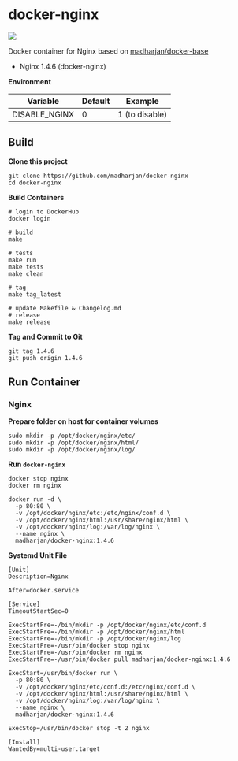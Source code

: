 # docker-nginx

[![](https://images.microbadger.com/badges/image/madharjan/docker-nginx.svg)](http://microbadger.com/images/madharjan/docker-nginx "Get your own image badge on microbadger.com")

Docker container for Nginx based on [madharjan/docker-base](https://github.com/madharjan/docker-base/)

* Nginx 1.4.6 (docker-nginx)

**Environment**

| Variable       | Default | Example        |
|----------------|---------|----------------|
| DISABLE_NGINX  | 0       | 1 (to disable) |

## Build

**Clone this project**
```
git clone https://github.com/madharjan/docker-nginx
cd docker-nginx
```

**Build Containers**
```
# login to DockerHub
docker login

# build
make

# tests
make run
make tests
make clean

# tag
make tag_latest

# update Makefile & Changelog.md
# release
make release
```

**Tag and Commit to Git**
```
git tag 1.4.6
git push origin 1.4.6
```

## Run Container

### Nginx

**Prepare folder on host for container volumes**
```
sudo mkdir -p /opt/docker/nginx/etc/
sudo mkdir -p /opt/docker/nginx/html/
sudo mkdir -p /opt/docker/nginx/log/
```

**Run `docker-nginx`**
```
docker stop nginx
docker rm nginx

docker run -d \
  -p 80:80 \
  -v /opt/docker/nginx/etc:/etc/nginx/conf.d \
  -v /opt/docker/nginx/html:/usr/share/nginx/html \
  -v /opt/docker/nginx/log:/var/log/nginx \
  --name nginx \
  madharjan/docker-nginx:1.4.6
```

**Systemd Unit File**
```
[Unit]
Description=Nginx

After=docker.service

[Service]
TimeoutStartSec=0

ExecStartPre=-/bin/mkdir -p /opt/docker/nginx/etc/conf.d
ExecStartPre=-/bin/mkdir -p /opt/docker/nginx/html
ExecStartPre=-/bin/mkdir -p /opt/docker/nginx/log
ExecStartPre=-/usr/bin/docker stop nginx
ExecStartPre=-/usr/bin/docker rm nginx
ExecStartPre=-/usr/bin/docker pull madharjan/docker-nginx:1.4.6

ExecStart=/usr/bin/docker run \
  -p 80:80 \
  -v /opt/docker/nginx/etc/conf.d:/etc/nginx/conf.d \
  -v /opt/docker/nginx/html:/usr/share/nginx/html \
  -v /opt/docker/nginx/log:/var/log/nginx \
  --name nginx \
  madharjan/docker-nginx:1.4.6

ExecStop=/usr/bin/docker stop -t 2 nginx

[Install]
WantedBy=multi-user.target
```
